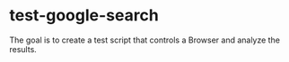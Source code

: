 # test-google-search
The goal is to create a test script that controls a Browser and analyze the results.
